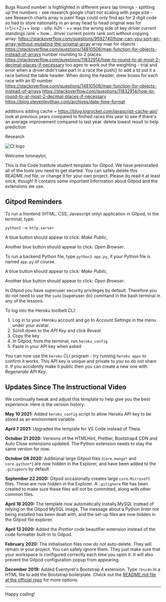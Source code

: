 Bugs
Round number is highlighted in different years
lap timings - splitting up the numbers - see research
google chart not scaling with page size - see Research
charts array is pain!
flags could only find api for 2 digit code so had to store nationality in an array
head to head original was for i=1;i<=2;i++ loop - silly.
h2h - ++ was the wrong side of key
driver current standings rank = how...
driver current points rank sort without copying array: https://stackoverflow.com/questions/9592740/how-can-you-sort-an-array-without-mutating-the-original-array
array map for objects : https://stackoverflow.com/questions/14810506/map-function-for-objects-instead-of-arrays
number rounding to 2 places: https://stackoverflow.com/questions/11832914/how-to-round-to-at-most-2-decimal-places-if-necessary
too ages to work out the weighting - trial and error
when a driver didn't take part in a race the push() to add a td put it a race behind the table header. When doing the header, drew boxes for each race with an ID number
https://stackoverflow.com/questions/14810506/map-function-for-objects-instead-of-arrays
https://stackoverflow.com/questions/11832914/how-to-round-to-at-most-2-decimal-places-if-necessary
https://blog.stevenlevithan.com/archives/date-time-format


additions
adding cache = https://blog.logrocket.com/javascript-cache-api/
look at previous years compared to finihed races this year to see if there's an average improvement compared to last year.
delete lowest result to help prediction

Research

![CI logo](https://codeinstitute.s3.amazonaws.com/fullstack/ci_logo_small.png)

Welcome tomnaylor,

This is the Code Institute student template for Gitpod. We have preinstalled all of the tools you need to get started. You can safely delete this README.md file, or change it for your own project. Please do read it at least once, though! It contains some important information about Gitpod and the extensions we use.

## Gitpod Reminders

To run a frontend (HTML, CSS, Javascript only) application in Gitpod, in the terminal, type:

`python3 -m http.server`

A blue button should appear to click: _Make Public_,

Another blue button should appear to click: _Open Browser_.

To run a backend Python file, type `python3 app.py`, if your Python file is named `app.py` of course.

A blue button should appear to click: _Make Public_,

Another blue button should appear to click: _Open Browser_.

In Gitpod you have superuser security privileges by default. Therefore you do not need to use the `sudo` (superuser do) command in the bash terminal in any of the lessons.

To log into the Heroku toolbelt CLI:

1. Log in to your Heroku account and go to *Account Settings* in the menu under your avatar.
2. Scroll down to the *API Key* and click *Reveal*
3. Copy the key
4. In Gitpod, from the terminal, run `heroku_config`
5. Paste in your API key when asked

You can now use the `heroku` CLI program - try running `heroku apps` to confirm it works. This API key is unique and private to you so do not share it. If you accidently make it public then you can create a new one with _Regenerate API Key_.

## Updates Since The Instructional Video

We continually tweak and adjust this template to help give you the best experience. Here is the version history:

**May 10 2021:** Added `heroku_config` script to allow Heroku API key to be stored as an environment variable.

**April 7 2021:** Upgraded the template for VS Code instead of Theia.

**October 21 2020:** Versions of the HTMLHint, Prettier, Bootstrap4 CDN and Auto Close extensions updated. The Python extension needs to stay the same version for now.

**October 08 2020:** Additional large Gitpod files (`core.mongo*` and `core.python*`) are now hidden in the Explorer, and have been added to the `.gitignore` by default.

**September 22 2020:** Gitpod occasionally creates large `core.Microsoft` files. These are now hidden in the Explorer. A `.gitignore` file has been created to make sure these files will not be committed, along with other common files.

**April 16 2020:** The template now automatically installs MySQL instead of relying on the Gitpod MySQL image. The message about a Python linter not being installed has been dealt with, and the set-up files are now hidden in the Gitpod file explorer.

**April 13 2020:** Added the _Prettier_ code beautifier extension instead of the code formatter built-in to Gitpod.

**February 2020:** The initialisation files now _do not_ auto-delete. They will remain in your project. You can safely ignore them. They just make sure that your workspace is configured correctly each time you open it. It will also prevent the Gitpod configuration popup from appearing.

**December 2019:** Added Eventyret's Bootstrap 4 extension. Type `!bscdn` in a HTML file to add the Bootstrap boilerplate. Check out the <a href="https://github.com/Eventyret/vscode-bcdn" target="_blank">README.md file at the official repo</a> for more options.

---

Happy coding!
